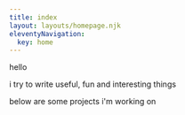 ```yaml
---
title: index
layout: layouts/homepage.njk
eleventyNavigation:
  key: home
---
```



hello

i try to write useful, fun and interesting things

below are some projects i'm working on